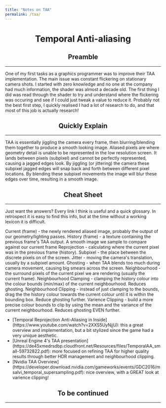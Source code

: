 ```yaml
---
title: "Notes on TAA"
permalink: /taa/
---
```

<h1 align="center">Temporal Anti-aliasing</h1>

<h2 align="center">Preamble</h2><hr>

One of my first tasks as a graphics programmer was to improve their TAA implementation. The main issue was constant flickering on stationary camera shots. I started with zero knowledge and no one at the company had much information, the shader was almost a decade old. The first thing I did was read through the shader to try and understand where the flickering was occuring and see if I could just tweak a value to reduce it. Probably not the best first step, I quickly realised I had a lot of research to do, and that most of this job is actually research!

<h2 align="center">Quickly Explain</h2><hr>

TAA is essentially jiggling the camera every frame, then blurring/blending them together to produce a smooth looking image. Aliased pixels are where geometry detail is unable to be represented in the low resolution screen. It lands between pixels (subpixel) and cannot be perfectly represented, causing a jagged edges look. By jiggling (or jittering) the camera these subpixel jagged edges will snap back and forth between different pixel locations. By blending these subpixel movements the image will blur these edges over time, resulting in a smooth image.

<h2 align="center">Cheat Sheet</h2><hr>

Just want the answers? Every link I think is useful and a quick glossary. In retrospect it is easy to find this info, but at the time without a working lexicon it is difficult.

<a align="center">
  Current (frame) - the newly rendered aliased image, probably the output of our geometry/lighting passes.
  History (frame) - a texture containing the previous frame's TAA output. A smooth image we sample to compare against our current frame
  Reprojection - calculating where the current pixel was in the previous frame (history).
  Subpixel - the place between the discrete pixels on of the screen.
  Jitter - moving the camera's translation, usually by a subpixel amount.
  Ghosting - when TAA blends too much during camera movement, causing big smears across the screen.
  Neighbourhood - the surround pixels of the current pixel we are rendering (usually the current frame).
  Neighbourhood Clamping - clamping the history colour into the colour bounds (min/max) of the current neighbourhood. Reduces ghosting.
  Neighbourhood Clipping - instead of just clamping to the bounds, drag the the history colour towards the current colour until it is within the bounding box. Reduce ghosting further.
  Varience Clipping - build a more precise colour bounds to clip by using the mean and the variance of the current neighbourhood. Reduces ghosting EVEN further.
</a>

  <ul>
    <li>[Temporal Reprojection Anti-Aliasing in Inside](https://www.youtube.com/watch?v=2XXS5UyNjjU): this a great overview and implementation, but a bit stylized since the game had a very unique aesthetic.</li>
  <li>[Unreal Engine 4's TAA presentation](https://de45xmedrsdbp.cloudfront.net/Resources/files/TemporalAA_small-59732822.pdf): more focused on refining TAA for higher quality results through better HDR management and neighbourhood clipping.</li>
  <li> [Nvidia TAA Overview](https://developer.download.nvidia.com/gameworks/events/GDC2016/msalvi_temporal_supersampling.pdf): nice overview, with a GREAT look at varience clipping!</li>
  </ul>


<h2 align="center">To be continued</h2><hr>

